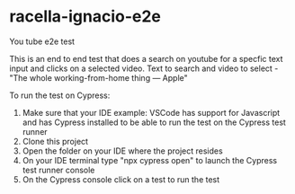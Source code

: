 # racella-ignacio-e2e
You tube e2e test

This is an end to end test that does a search on youtube for a specfic text input and clicks on a selected video.
Text to search and video to select - "The whole working-from-home thing — Apple"

To run the test on Cypress:
1. Make sure that your IDE example: VSCode has support for Javascript and has Cypress installed to be able to run the test on the Cypress test runner
2. Clone this project
3. Open the folder on your IDE where the project resides 
4. On your IDE terminal type "npx cypress open" to launch the Cypress test runner console
5. On the Cypress console click on a test to run the test

